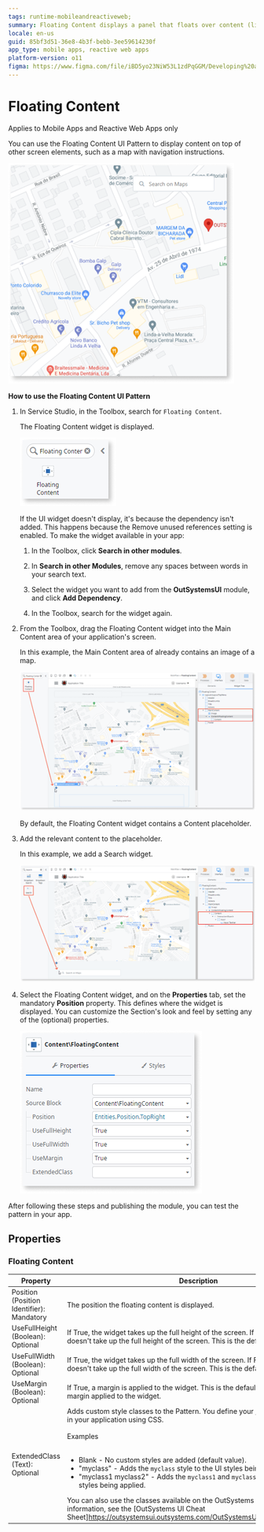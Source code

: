 ```yaml
---
tags: runtime-mobileandreactiveweb;  
summary: Floating Content displays a panel that floats over content (like a map or an image), docked to a screen corner or direction.
locale: en-us
guid: 85bf3d51-36e8-4b3f-bebb-3ee59614230f
app_type: mobile apps, reactive web apps
platform-version: o11
figma: https://www.figma.com/file/iBD5yo23NiW53L1zdPqGGM/Developing%20an%20Application?node-id=205:43
---
```


# Floating Content

<div class="info" markdown="1">

Applies to Mobile Apps and Reactive Web Apps only

</div>

You can use the Floating Content UI Pattern to display content on top of other screen elements, such as a map with navigation instructions.

![](<images/floatingcontent-1-ss.png>)

**How to use the Floating Content UI Pattern**

1. In Service Studio, in the Toolbox, search for `Floating Content`.

    The Floating Content widget is displayed.

    ![](<images/floatingcontent-2-ss.png>)

    If the UI widget doesn't display, it's because the dependency isn't added. This happens because the Remove unused references setting is enabled. To make the widget available in your app:

    1. In the Toolbox, click **Search in other modules**.

    1. In **Search in other Modules**, remove any spaces between words in your search text.
    
    1. Select the widget you want to add from the **OutSystemsUI** module, and click **Add Dependency**. 
    
    1. In the Toolbox, search for the widget again.

1. From the Toolbox, drag the Floating Content widget into the Main Content area of your application's screen.

    In this example, the Main Content area of already contains an image of a map. 

    ![](<images/floatingcontent-3-ss.png?width=800>)

    By default, the Floating Content widget contains a Content placeholder.

1. Add the relevant content to the placeholder.

    In this example, we add a Search widget. 

    ![](<images/floatingcontent-4-ss.png?width=800>)

1. Select the Floating Content widget, and on the **Properties** tab, set the mandatory **Position** property. This defines where the widget is displayed. You can customize the Section's look and feel by setting any of the (optional) properties.

    ![](<images/floatingcontent-5-ss.png?width=800>)

After following these steps and publishing the module, you can test the pattern in your app. 

## Properties

### Floating Content

| Property|Description|
|---|---|
| Position (Position Identifier): Mandatory | The position the floating content is displayed. |
| UseFullHeight (Boolean): Optional | If True, the widget takes up the full height of the screen. If False, the widget doesn't take up the full height of the screen. This is the default.    |
| UseFullWidth (Boolean): Optional  | If True, the widget takes up the full width of the screen. If False, the widget doesn't take up the full width of the screen. This is the default. |
| UseMargin (Boolean): Optional | If True, a margin is applied to the widget. This is the default. If False, there is no margin applied to the widget.    |
| ExtendedClass (Text): Optional | Adds custom style classes to the Pattern. You define your [custom style classes](../../../look-feel/css.md) in your application using CSS.<br/><br/>Examples<br/><br/> <ul><li>Blank - No custom styles are added (default value).</li><li>"myclass" - Adds the ``myclass`` style to the UI styles being applied.</li><li>"myclass1 myclass2" - Adds the ``myclass1`` and ``myclass2`` styles to the UI styles being applied.</li></ul>You can also use the classes available on the OutSystems UI. For more information, see the [OutSystems UI Cheat Sheet]https://outsystemsui.outsystems.com/OutSystemsUIWebsite/CheatSheet). |
